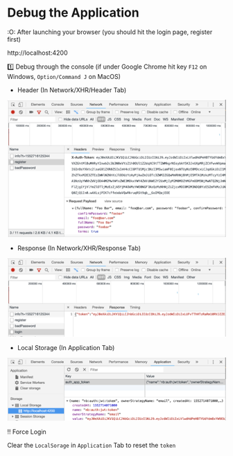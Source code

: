 # Debug the Application


:O: After launching your browser (you should hit the login page, register first)

http://localhost:4200

:one: Debug through the console (if under Google Chrome hit key `F12` on Windows, `Option/Command J` on MacOS) 

* Header (In Network/XHR/Header Tab)

![alt tag](./images/Header.png)

* Response (In Network/XHR/Response Tab)

![alt tag](./images/Response.png)

* Local Storage (In Application Tab)

![alt tag](./images/Application.png)

:bangbang: Force Login

Clear the `LocalSorage` in `Application` Tab to reset the `token`

